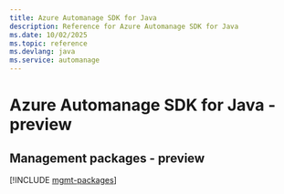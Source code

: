 ```yaml
---
title: Azure Automanage SDK for Java
description: Reference for Azure Automanage SDK for Java
ms.date: 10/02/2025
ms.topic: reference
ms.devlang: java
ms.service: automanage
---
```

# Azure Automanage SDK for Java - preview

## Management packages - preview
[!INCLUDE [mgmt-packages](automanage-mgmt-index.md)]